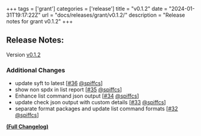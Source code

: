 +++
tags = ['grant']
categories = ['release']
title = "v0.1.2"
date = "2024-01-31T19:17:22Z"
url = "docs/releases/grant/v0.1.2/"
description = "Release notes for grant v0.1.2"
+++

## Release Notes:
Version [v0.1.2](https://github.com/anchore/grant/releases/tag/v0.1.2)

### Additional Changes

- update syft to latest [[#36](https://github.com/anchore/grant/pull/36) [@spiffcs](https://github.com/spiffcs)]
- show non spdx in list report [[#35](https://github.com/anchore/grant/pull/35) [@spiffcs](https://github.com/spiffcs)]
- Enhance list command json output [[#34](https://github.com/anchore/grant/pull/34) [@spiffcs](https://github.com/spiffcs)]
- update check json output with custom details [[#33](https://github.com/anchore/grant/pull/33) [@spiffcs](https://github.com/spiffcs)]
- separate format packages and update list command formats [[#32](https://github.com/anchore/grant/pull/32) [@spiffcs](https://github.com/spiffcs)]

**[(Full Changelog)](https://github.com/anchore/grant/compare/v0.1.1...v0.1.2)**
